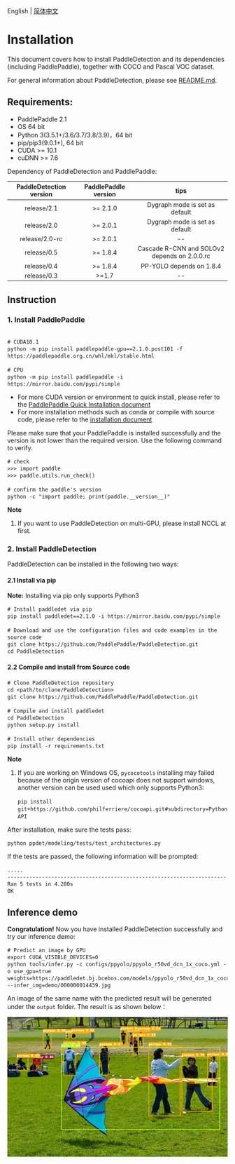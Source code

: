 English | [简体中文](INSTALL_cn.md)

# Installation


This document covers how to install PaddleDetection and its dependencies
(including PaddlePaddle), together with COCO and Pascal VOC dataset.

For general information about PaddleDetection, please see [README.md](https://github.com/PaddlePaddle/PaddleDetection/tree/develop).

## Requirements:

- PaddlePaddle 2.1
- OS 64 bit
- Python 3(3.5.1+/3.6/3.7/3.8/3.9)，64 bit
- pip/pip3(9.0.1+), 64 bit
- CUDA >= 10.1
- cuDNN >= 7.6


Dependency of PaddleDetection and PaddlePaddle:

| PaddleDetection version | PaddlePaddle version  |    tips    |
| :----------------: | :---------------: | :-------: |
|    release/2.1       |       >= 2.1.0   |     Dygraph mode is set as default    |
|    release/2.0       |       >= 2.0.1    |     Dygraph mode is set as default    |
|    release/2.0-rc    |       >= 2.0.1    |     --    |
|    release/0.5       |       >= 1.8.4    |  Cascade R-CNN and SOLOv2 depends on 2.0.0.rc |
|    release/0.4       |       >= 1.8.4    |  PP-YOLO depends on 1.8.4 |
|    release/0.3       |        >=1.7      |     --    |


## Instruction

### 1. Install PaddlePaddle

```

# CUDA10.1
python -m pip install paddlepaddle-gpu==2.1.0.post101 -f https://paddlepaddle.org.cn/whl/mkl/stable.html

# CPU
python -m pip install paddlepaddle -i https://mirror.baidu.com/pypi/simple
```

- For more CUDA version or environment to quick install, please refer to the [PaddlePaddle Quick Installation document](https://www.paddlepaddle.org.cn/install/quick)
- For more installation methods such as conda or compile with source code, please refer to the [installation document](https://www.paddlepaddle.org.cn/documentation/docs/en/install/index_en.html)

Please make sure that your PaddlePaddle is installed successfully and the version is not lower than the required version. Use the following command to verify.

```
# check
>>> import paddle
>>> paddle.utils.run_check()

# confirm the paddle's version
python -c "import paddle; print(paddle.__version__)"
```

**Note**

1.  If you want to use PaddleDetection on multi-GPU, please install NCCL at first.


### 2. Install PaddleDetection

PaddleDetection can be installed in the following two ways:

#### 2.1 Install via pip

**Note:** Installing via pip only supports Python3

```
# Install paddledet via pip
pip install paddledet==2.1.0 -i https://mirror.baidu.com/pypi/simple

# Download and use the configuration files and code examples in the source code
git clone https://github.com/PaddlePaddle/PaddleDetection.git
cd PaddleDetection
```

#### 2.2 Compile and install from Source code

```
# Clone PaddleDetection repository
cd <path/to/clone/PaddleDetection>
git clone https://github.com/PaddlePaddle/PaddleDetection.git

# Compile and install paddledet
cd PaddleDetection
python setup.py install

# Install other dependencies
pip install -r requirements.txt

```

**Note**

1. If you are working on Windows OS, `pycocotools` installing may failed because of the origin version of cocoapi does not support windows, another version can be used used which only supports Python3:

    ```pip install git+https://github.com/philferriere/cocoapi.git#subdirectory=PythonAPI```

After installation, make sure the tests pass:

```shell
python ppdet/modeling/tests/test_architectures.py
```

If the tests are passed, the following information will be prompted:

```
.....
----------------------------------------------------------------------
Ran 5 tests in 4.280s
OK
```

## Inference demo

**Congratulation!** Now you have installed PaddleDetection successfully and try our inference demo:

```
# Predict an image by GPU
export CUDA_VISIBLE_DEVICES=0
python tools/infer.py -c configs/ppyolo/ppyolo_r50vd_dcn_1x_coco.yml -o use_gpu=true weights=https://paddledet.bj.bcebos.com/models/ppyolo_r50vd_dcn_1x_coco.pdparams --infer_img=demo/000000014439.jpg
```

An image of the same name with the predicted result will be generated under the `output` folder.
The result is as shown below：

![](../images/000000014439.jpg)
